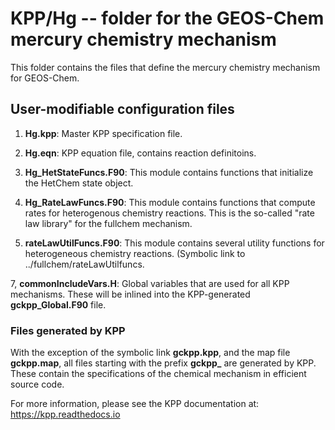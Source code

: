 # KPP/Hg -- folder for the GEOS-Chem mercury chemistry mechanism

This folder contains the files that define the mercury chemistry
mechanism for GEOS-Chem.

## User-modifiable configuration files

  1. **Hg.kpp**: Master KPP specification file.

  2. **Hg.eqn**: KPP equation file, contains reaction definitoins.

  3. **Hg_HetStateFuncs.F90**: This module contains functions
     that initialize the HetChem state object.

  5. **Hg_RateLawFuncs.F90**: This module contains functions
	 that compute rates for heterogenous chemistry reactions.  This is
	 the so-called "rate law library" for the fullchem mechanism.

  6. **rateLawUtilFuncs.F90**: This module contains several utility
     functions for heterogeneous chemistry reactions.  (Symbolic link
     to ../fullchem/rateLawUtilfuncs.

   7, **commonIncludeVars.H**: Global variables that are used for all
      KPP mechanisms.  These will be inlined into the KPP-generated
      **gckpp_Global.F90** file.

### Files generated by KPP

With the exception of the symbolic link **gckpp.kpp**, and the map
file **gckpp.map**, all files starting with the prefix **gckpp_** are
generated by KPP.  These contain the specifications of the chemical
mechanism in efficient source code.

For more information, please see the KPP documentation at:
https://kpp.readthedocs.io
